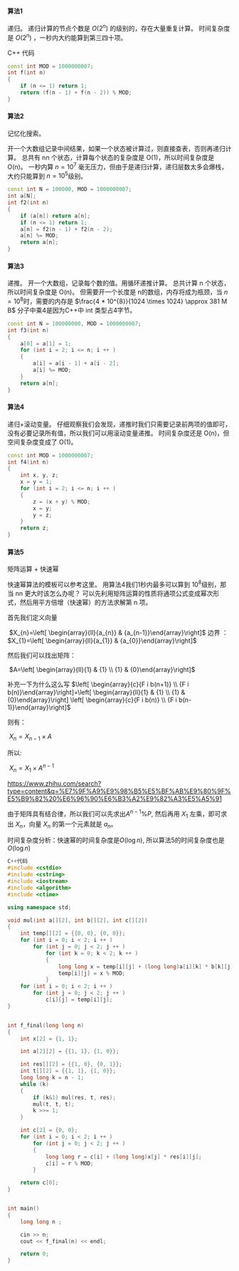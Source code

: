 #### 算法1

递归。
递归计算的节点个数是 $O(2^n)$ 的级别的，存在大量重复计算。
时间复杂度是  $O(2^n)$ ，一秒内大约能算到第三四十项。

C++ 代码

```c++
const int MOD = 1000000007;
int f(int n)
{
    if (n <= 1) return 1;
    return (f(n - 1) + f(n - 2)) % MOD;
}
```



#### 算法2

记忆化搜索。

开一个大数组记录中间结果，如果一个状态被计算过，则直接查表，否则再递归计算。
总共有 nn 个状态，计算每个状态的复杂度是 O(1)，所以时间复杂度是 O(n)。
一秒内算 $n=10^7$ 毫无压力，但由于是递归计算，递归层数太多会爆栈，大约只能算到 $n=10^5$级别。

```c++
const int N = 100000, MOD = 1000000007;
int a[N];
int f2(int n)
{
    if (a[n]) return a[n];
    if (n <= 1) return 1;
    a[n] = f2(n - 1) + f2(n - 2);
    a[n] %= MOD;
    return a[n];
}

```

#### 算法3

递推。
开一个大数组，记录每个数的值。用循环递推计算。
总共计算 n 个状态，所以时间复杂度是 O(n)。
但需要开一个长度是 n的数组，内存将成为瓶颈，当 $n=10^8$时，需要的内存是 $\frac{4 * 10^{8}}{1024 \times 1024} \approx 381 M B​$
分子中乘4是因为C++中 int 类型占4字节。

```c++
const int N = 100000000, MOD = 1000000007;
int f3(int n)
{
    a[0] = a[1] = 1;
    for (int i = 2; i <= n; i ++ )
    {
        a[i] = a[i - 1] + a[i - 2];
        a[i] %= MOD;
    }
    return a[n];
}
```

#### 算法4

递归+滚动变量。
仔细观察我们会发现，递推时我们只需要记录前两项的值即可，没有必要记录所有值，所以我们可以用滚动变量递推。
时间复杂度还是 O(n)，但空间复杂度变成了 O(1)。

```c++
const int MOD = 1000000007;
int f4(int n)
{
    int x, y, z;
    x = y = 1;
    for (int i = 2; i <= n; i ++ )
    {
        z = (x + y) % MOD;
        x = y;
        y = z;
    }
    return z;
}
```

#### 算法5

矩阵运算 + 快速幂

快速幂算法的模板可以参考这里。
用算法4我们1秒内最多可以算到 $10^8​$级别，那当 nn 更大时该怎么办呢？
可以先利用矩阵运算的性质将通项公式变成幂次形式，然后用平方倍增（快速幂）的方法求解第 n 项。

首先我们定义向量

​			 $X_{n}=\left[ \begin{array}{ll}{a_{n}} & {a_{n-1}}\end{array}\right]$  边界 ： $X_{1}=\left[ \begin{array}{ll}{a_{1}} & {a_{0}}\end{array}\right]$

然后我们可以找出矩阵：

​			$A=\left[ \begin{array}{ll}{1} & {1} \\ {1} & {0}\end{array}\right]$  

补充一下为什么这么写 $\left[ \begin{array}{c}{F i b(n+1)} \\ {F i b(n)}\end{array}\right]=\left[ \begin{array}{ll}{1} & {1} \\ {1} & {0}\end{array}\right] \left[ \begin{array}{c}{F i b(n)} \\ {F i b(n-1)}\end{array}\right]​$

则有：

​			$X_{n}=X_{n-1} \times A$

所以:

​			$X_{n}=X_{1} \times A^{n-1}$

<https://www.zhihu.com/search?type=content&q=%E7%9F%A9%E9%98%B5%E5%BF%AB%E9%80%9F%E5%B9%82%20%E6%96%90%E6%B3%A2%E9%82%A3%E5%A5%91>

由于矩阵具有结合律，所以我们可以先求出$A^{n-1} \% P$, 然后再用 ${X}_{1}$ 左乘，即可求出 ${X}_{n}$，向量 ${X}_{n}$ 的第一个元素就是 ${a}_{n}$。

时间复杂度分析：快速幂的时间复杂度是$O(\log n)​$, 所以算法5的时间复杂度也是$O(\log n)​$

```c++
C++代码
#include <cstdio>
#include <cstring>
#include <iostream>
#include <algorithm>
#include <ctime>

using namespace std;

void mul(int a[][2], int b[][2], int c[][2])
{
    int temp[][2] = {{0, 0}, {0, 0}};
    for (int i = 0; i < 2; i ++ )
        for (int j = 0; j < 2; j ++ )
            for (int k = 0; k < 2; k ++ )
            {
                long long x = temp[i][j] + (long long)a[i][k] * b[k][j];
                temp[i][j] = x % MOD;
            }
    for (int i = 0; i < 2; i ++ )
        for (int j = 0; j < 2; j ++ )
            c[i][j] = temp[i][j];
}


int f_final(long long n)
{
    int x[2] = {1, 1};

    int a[2][2] = {{1, 1}, {1, 0}};

    int res[][2] = {{1, 0}, {0, 1}};
    int t[][2] = {{1, 1}, {1, 0}};
    long long k = n - 1;
    while (k)
    {
        if (k&1) mul(res, t, res);
        mul(t, t, t);
        k >>= 1;
    }

    int c[2] = {0, 0};
    for (int i = 0; i < 2; i ++ )
        for (int j = 0; j < 2; j ++ )
        {
            long long r = c[i] + (long long)x[j] * res[i][j];
            c[i] = r % MOD;
        }

    return c[0];
}


int main()
{
    long long n ;

    cin >> n;
    cout << f_final(n) << endl;

    return 0;
}

```

